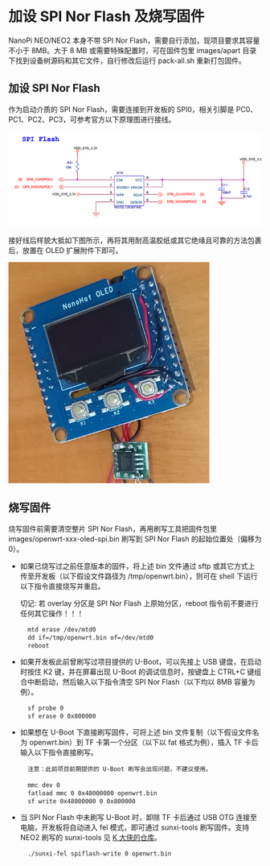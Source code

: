 # 加设 SPI Nor Flash 及烧写固件

NanoPi NEO/NEO2 本身不带 SPI Nor Flash，需要自行添加，现项目要求其容量不小于 8MB。大于 8 MB 或需要特殊配置时，可在固件包里 images/apart 目录下找到设备树源码和其它文件，自行修改后运行 pack-all.sh 重新打包固件。

## 加设 SPI Nor Flash

作为启动介质的 SPI Nor Flash，需要连接到开发板的 SPI0，相关引脚是 PC0、PC1、PC2、PC3，可参考官方以下原理图进行接线。

![官方 SPI Nor Flash 原理图](images/SPINorFlash/spi-nor-flash.png)

接好线后样貌大抵如下图所示，再将其用耐高温胶纸或其它绝缘且可靠的方法包裹后，放置在 OLED 扩展附件下即可。

![加设 SPI Nor Flash 后样貌](images/SPINorFlash/spi-nor-flash-jointed.png)


## 烧写固件

烧写固件前需要清空整片 SPI Nor Flash，再用刷写工具把固件包里 images/openwrt-xxx-oled-spi.bin 刷写到 SPI Nor Flash 的起始位置处（偏移为 0）。

* 如果已烧写过之前任意版本的固件，将上述 bin 文件通过 sftp 或其它方式上传至开发板（以下假设文件路径为 /tmp/openwrt.bin），则可在 shell 下运行以下指令直接烧写并重启。

	切记: 若 overlay 分区是 SPI Nor Flash 上原始分区，reboot 指令前不要进行任何其它操作！！！

        mtd erase /dev/mtd0
        dd if=/tmp/openwrt.bin of=/dev/mtd0
        reboot

* 如果开发板此前曾刷写过项目提供的 U-Boot，可以先接上 USB 键盘，在启动时按住 K2 键，并在屏幕出现 U-Boot 的调试信息时，按键盘上 CTRL+C 键组合中断启动，然后输入以下指令清空 SPI Nor Flash（以下均以 8MB 容量为例）。

        sf probe 0
        sf erase 0 0x800000

* 如果想在 U-Boot 下直接刷写固件，可将上述 bin 文件复制（以下假设文件名为 openwrt.bin）到 TF 卡第一个分区（以下以 fat 格式为例），插入 TF 卡后输入以下指令直接刷写。

        注意：此前项目前期提供的 U-Boot 刷写会出现问题，不建议使用。

        mmc dev 0
        fatload mmc 0 0x48000000 openwrt.bin
        sf write 0x48000000 0 0x800000

* 当 SPI Nor Flash 中未刷写 U-Boot 时，卸除 TF 卡后通过 USB OTG 连接至电脑，开发板将自动进入 fel 模式，即可通过 sunxi-tools 刷写固件。支持 NEO2 刷写的 sunxi-tools 见 [K 大侠的仓库](https://github.com/mirsys/sunxi-tools)。

        ./sunxi-fel spiflash-write 0 openwrt.bin
